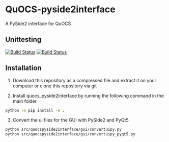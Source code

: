 # QuOCS-pyside2interface

A PySide2 interface for QuOCS

## Unittesting

[![Build Status](https://github.com/Quantum-OCS/QuOCS-pyside2interface/actions/workflows/unit_testing_linux.yml/badge.svg)](https://github.com/Quantum-OCS/QuOCS-pyside2interface/actions)
[![Build Status](https://github.com/Quantum-OCS/QuOCS-pyside2interface/actions/workflows/unit_testing_windows.yml/badge.svg)](https://github.com/Quantum-OCS/QuOCS-pyside2interface/actions)

## Installation

1) Download this repository as a compressed file and extract it on your computer or clone this repository via git

2) Install quocs_pyside2interface by running the following command in the main folder

~~~bash
python -m pip install -e .
~~~

3) Convert the ui files for the GUI with PySide2 and PyQt5

~~~bash
python src/quocspyside2interface/gui/convertuipy.py
python src/quocspyside2interface/gui/convertuipy_pyqt5.py
~~~